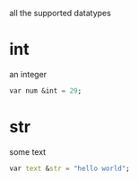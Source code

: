 all the supported datatypes
# int
an integer
```mp
var num &int = 29;
```
# str
some text
```mp
var text &str = "hello world";
```
